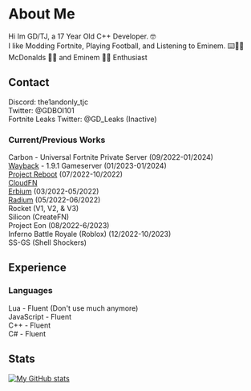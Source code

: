 # About Me
Hi Im GD/TJ, a 17 Year Old C++ Developer. 🤓
<br>
I like Modding Fortnite, Playing Football, and Listening to Eminem. ⌨️🏈🎵
<br>
McDonalds 🍔🍟 and Eminem 👩🍝 Enthusiast 
## Contact
Discord: the1andonly_tjc
<br>
Twitter: @GDBOI101
<br>
Fortnite Leaks Twitter: @GD_Leaks (Inactive)
### Current/Previous Works
Carbon - Universal Fortnite Private Server (09/2022-01/2024)
<br>
[Wayback](https://github.com/GDBOI101/WaybackGS) - 1.9.1 Gameserver (01/2023-01/2024)
<br>
[Project Reboot](https://github.com/Milxnor/Universal-Walking-Simulator) (07/2022-10/2022)
<br>
[CloudFN](https://github.com/GDBOI101/Cloud-V2)
<br>
[Erbium](https://github.com/ErbiumDev/) (03/2022-05/2022)
<br>
[Radium](https://github.com/ErbiumDev/Radium) (05/2022-06/2022)
<br>
Rocket (V1, V2, & V3)
<br>
Silicon (CreateFN)
<br>
Project Eon (08/2022-6/2023)
<br>
Inferno Battle Royale (Roblox) (12/2022-10/2023)
<br>
SS-GS (Shell Shockers)
## Experience
### Languages
Lua - Fluent (Don't use much anymore)
<br>
JavaScript - Fluent
<br>
C++ - Fluent
<br>
C# - Fluent
## Stats
[![My GitHub stats](https://github-readme-stats.vercel.app/api?username=GDBOI101)](https://github.com/anuraghazra/github-readme-stats)
